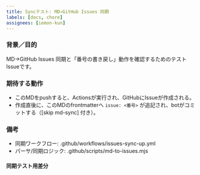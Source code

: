 ```yaml
---
title: Syncテスト: MD→GitHub Issues 同期
labels: [docs, chore]
assignees: [iemon-kun]
---
```


### 背景／目的
MD→GitHub Issues 同期と「番号の書き戻し」動作を確認するためのテストIssueです。

### 期待する動作
- このMDをpushすると、Actionsが実行され、GitHubにIssueが作成される。
- 作成直後に、このMDのfrontmatterへ `issue: <番号>` が追記され、botがコミットする（[skip md-sync] 付き）。

### 備考
- 同期ワークフロー: .github/workflows/issues-sync-up.yml
- パーサ/同期ロジック: .github/scripts/md-to-issues.mjs

#### 同期テスト用差分
